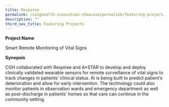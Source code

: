 ```yaml
---
title: Respiree
permalink: /singhealth-innovation-showcase/permalink/featuring-project/respiree/
description: ""
third_nav_title: Featuring Projects
---
```



**Project Name**

 Smart Remote Monitoring of Vital Signs

**Synopsis**

CGH collaborated with Respiree and A\*STAR to develop and deploy clinically validated wearable sensors for remote surveillance of vital signs to track changes in patients’ clinical status. AI is being built to predict patient’s deterioration and allow for early intervention. The technology could also monitor patients in observation wards and emergency department as well as post-discharge in patients’ homes so that care can continue in the community setting.